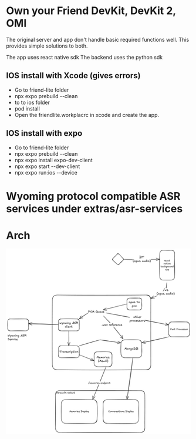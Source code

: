 # Own your Friend DevKit, DevKit 2, OMI 
The original server and app don't handle basic required functions well.
This provides simple solutions to both.

The app uses react native sdk
The backend uses the python sdk


## IOS install with Xcode (gives errors)
- Go to friend-lite folder
- npx expo prebuild --clean
- to to ios folder
- pod install
- Open the friendlite.workplacrc in xcode and create the app.

## IOS install with expo
- Go to friend-lite folder
- npx expo prebuild --clean
- npx expo install expo-dev-client
- npx expo start --dev-client
- npx expo run:ios --device

# Wyoming protocol compatible ASR services under extras/asr-services

# Arch
![Architecture Diagram](.assets/plan.png)
